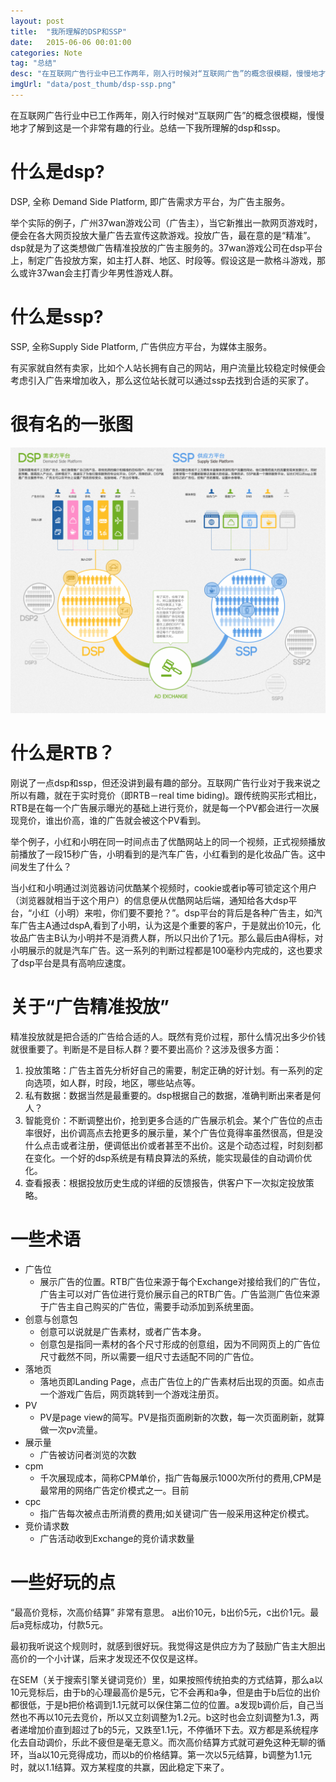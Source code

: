 ```yaml
---
layout: post
title:  "我所理解的DSP和SSP"
date:   2015-06-06 00:01:00
categories: Note
tag: "总结" 
desc: "在互联网广告行业中已工作两年，刚入行时候对“互联网广告”的概念很模糊，慢慢地才了解到这是一个非常有趣的行业。总结一下我所理解的dsp和ssp"
imgUrl: "data/post_thumb/dsp-ssp.png"
---
```


在互联网广告行业中已工作两年，刚入行时候对“互联网广告”的概念很模糊，慢慢地才了解到这是一个非常有趣的行业。总结一下我所理解的dsp和ssp。

# 什么是dsp?

DSP, 全称 Demand Side Platform, 即广告需求方平台，为广告主服务。

举个实际的例子，广州37wan游戏公司（广告主），当它新推出一款网页游戏时，便会在各大网页投放大量广告去宣传这款游戏。投放广告，最在意的是“精准”。
dsp就是为了这类想做广告精准投放的广告主服务的。37wan游戏公司在dsp平台上，制定广告投放方案，如主打人群、地区、时段等。假设这是一款格斗游戏，那么或许37wan会主打青少年男性游戏人群。


# 什么是ssp?

SSP, 全称Supply Side Platform, 广告供应方平台，为媒体主服务。

有买家就自然有卖家，比如个人站长拥有自己的网站，用户流量比较稳定时候便会考虑引入广告来增加收入，那么这位站长就可以通过ssp去找到合适的买家了。

# 很有名的一张图

![rtb](/data/post_imgs/dsp-ssp.png)

# 什么是RTB？

刚说了一点dsp和ssp，但还没讲到最有趣的部分。互联网广告行业对于我来说之所以有趣，就在于实时竞价（即RTB－real time biding)。跟传统购买形式相比，RTB是在每一个广告展示曝光的基础上进行竞价，就是每一个PV都会进行一次展现竞价，谁出价高，谁的广告就会被这个PV看到。

举个例子，小红和小明在同一时间点击了优酷网站上的同一个视频，正式视频播放前播放了一段15秒广告，小明看到的是汽车广告，小红看到的是化妆品广告。这中间发生了什么？

当小红和小明通过浏览器访问优酷某个视频时，cookie或者ip等可锁定这个用户（浏览器就相当于这个用户）的信息便从优酷网站后端，通知给各大dsp平台，“小红（小明）来啦，你们要不要抢？”。dsp平台的背后是各种广告主，如汽车广告主A通过dspA,看到了小明，认为这是个重要的客户，于是就出价10元，化妆品广告主B认为小明并不是消费人群，所以只出价了1元。那么最后由A得标，对小明展示的就是汽车广告。这一系列的判断过程都是100毫秒内完成的，这也要求了dsp平台是具有高响应速度。
 

# 关于“广告精准投放”

精准投放就是把合适的广告给合适的人。既然有竞价过程，那什么情况出多少价钱就很重要了。判断是不是目标人群？要不要出高价？这涉及很多方面：

1. 投放策略：广告主首先分析好自己的需要，制定正确的好计划。有一系列的定向选项，如人群，时段，地区，哪些站点等。
2. 私有数据：数据当然是最重要的。dsp根据自己的数据，准确判断出来者是何人？
3. 智能竞价：不断调整出价，抢到更多合适的广告展示机会。某个广告位的点击率很好，出价调高点去抢更多的展示量，某个广告位竟得率虽然很高，但是没什么点击或者注册，便调低出价或者甚至不出价。这是个动态过程，时刻刻都在变化。一个好的dsp系统是有精良算法的系统，能实现最佳的自动调价优化。
4. 查看报表：根据投放历史生成的详细的反馈报告，供客户下一次拟定投放策略。

# 一些术语

- 广告位
	- 展示广告的位置。RTB广告位来源于每个Exchange对接给我们的广告位，广告主可以对广告位进行竞价展示自己的RTB广告。广告监测广告位来源于广告主自己购买的广告位，需要手动添加到系统里面。
- 创意与创意包
	- 创意可以说就是广告素材，或者广告本身。
	- 创意包是指同一素材的各个尺寸形成的创意组，因为不同网页上的广告位尺寸截然不同，所以需要一组尺寸去适配不同的广告位。
- 落地页
	- 落地页即Landing Page，点击广告位上的广告素材后出现的页面。如点击一个游戏广告后，网页跳转到一个游戏注册页。
- PV
	- PV是page view的简写。PV是指页面刷新的次数，每一次页面刷新，就算做一次pv流量。
- 展示量 
	- 广告被访问者浏览的次数 
- cpm
	- 千次展现成本，简称CPM单价，指广告每展示1000次所付的费用,CPM是最常用的网络广告定价模式之一。目前
- cpc
	- 指广告每次被点击所消费的费用;如关键词广告一般采用这种定价模式。
- 竞价请求数
	- 广告活动收到Exchange的竞价请求数量

# 一些好玩的点

“最高价竞标，次高价结算” 非常有意思。 a出价10元，b出价5元，c出价1元。最后a竞标成功，付款5元。

最初我听说这个规则时，就感到很好玩。我觉得这是供应方为了鼓励广告主大胆出高价的一个小计谋，后来才发现还不仅仅是这样。

在SEM（关于搜索引擎关键词竞价）里，如果按照传统拍卖的方式结算，那么a以10元竞标后，由于b的心理最高价是5元，它不会再和a争，但是由于b后位的出价都很低，于是b把价格调到1.1元就可以保住第二位的位置。a发现b调价后，自己当然也不再以10元去竞价，所以又立刻调整为1.2元。b这时也会立刻调整为1.3，两者递增加价直到超过了b的5元，又跌至1.1元，不停循环下去。双方都是系统程序化去自动调价，乐此不疲但是毫无意义。而次高价结算方式就可避免这种无聊的循环，当a以10元竞得成功，而以b的价格结算。第一次以5元结算，b调整为1.1元时，就以1.1结算。双方某程度的共赢，因此稳定下来了。















